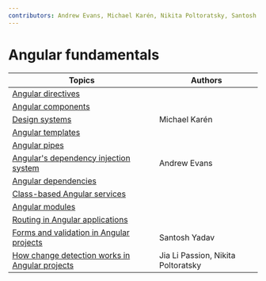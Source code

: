 ```yaml
---
contributors: Andrew Evans, Michael Karén, Nikita Poltoratsky, Santosh Yadav, Jia Li Passion
---
```


# Angular fundamentals

| Topics                                                                                                | Authors                                 |
| ----------------------------------------------------------------------------------------------------- | --------------------------------------- |
| [Angular directives](./angular-directives.md)                                                         |                                         |
| [Angular components](./angular-components.md)                                                         |                                         |
| [Design systems](./angular-design-systems.md)                                                         | Michael Karén                           |
| [Angular templates](./angular-templates.md)                                                           |                                         |
| [Angular pipes](./angular-pipes.md)                                                                   |                                         |
| [Angular's dependency injection system](./angulars-dependency-injection-system.md)                    | Andrew Evans                            |
| [Angular dependencies](./angular-dependencies.md)                                                     |                                         |
| [Class-based Angular services](./class-based-angular-services.md)                                     |                                         |
| [Angular modules](./angular-modules.md)                                                               |                                         |
| [Routing in Angular applications](./routing-in-angular-applications.md)                               |                                         |
| [Forms and validation in Angular projects](./forms-and-validation-in-angular-projects.md)             | Santosh Yadav                           |
| [How change detection works in Angular projects](./how-change-detection-works-in-angular-projects.md) | Jia Li Passion, Nikita Poltoratsky |
